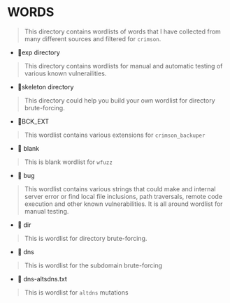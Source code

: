 # WORDS

> This directory contains wordlists of words that I have collected from many different sources and filtered for `crimson`.

* :small_red_triangle_down:exp directory

> This directory contains wordlists for manual and automatic testing of various known vulnerailities.

* :small_red_triangle_down:skeleton directory

> This directory could help you build your own wordlist for directory brute-forcing.

* :small_red_triangle_down:BCK_EXT

> This wordlist contains various extensions for `crimson_backuper`

* :small_red_triangle_down: blank

> This is blank wordlist for `wfuzz`

* :small_red_triangle_down: bug

> This wordlist contains various strings that could make and internal server error or find local file inclusions, path traversals, remote code execution and other known vulnerabilities. It is all around wordlist for manual testing.

* :small_red_triangle_down: dir

> This is wordlist for directory brute-forcing.

* :small_red_triangle_down: dns

> This is wordlist for the subdomain brute-forcing

* :small_red_triangle_down: dns-altsdns.txt

> This is wordlist for `altdns` mutations
